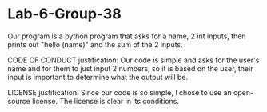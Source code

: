 # Lab-6-Group-38
Our program is a python program that asks for a name, 2 int inputs, then prints out "hello (name)" and the sum of the 2 inputs.

CODE OF CONDUCT justification: Our code is simple and asks for the user's name and for them to just input 2 numbers, so it is based on the user, their input is important to determine what the output will be.

LICENSE justification: Since our code is so simple, I chose to use an open-source license. The license is clear in its conditions.